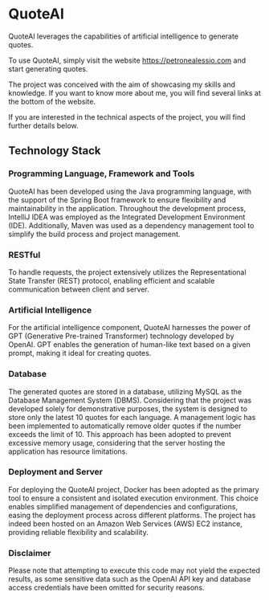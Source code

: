 # QuoteAI

QuoteAI leverages the capabilities of artificial intelligence to generate quotes.

To use QuoteAI, simply visit the website https://petronealessio.com and start generating quotes.

The project was conceived with the aim of showcasing my skills and knowledge.
If you want to know more about me, you will find several links at the bottom of the website.

If you are interested in the technical aspects of the project, you will find further details below.

## Technology Stack

### Programming Language, Framework and Tools
QuoteAI has been developed using the Java programming language, with the support of the
Spring Boot framework to ensure flexibility and maintainability in the application.
Throughout the development process, IntelliJ IDEA was employed as the Integrated Development Environment (IDE).
Additionally, Maven was used as a dependency management tool to simplify the build process and project management.

### RESTful
To handle requests, the project extensively utilizes the Representational State Transfer (REST) protocol,
enabling efficient and scalable communication between client and server.

### Artificial Intelligence
For the artificial intelligence component, QuoteAI harnesses the power of GPT (Generative Pre-trained Transformer)
technology developed by OpenAI. GPT enables the generation of human-like text based on a given prompt,
making it ideal for creating quotes.

### Database
The generated quotes are stored in a database, utilizing MySQL as the Database Management System (DBMS).
Considering that the project was developed solely for demonstrative purposes, the system is designed to store only
the latest 10 quotes for each language. A management logic has been implemented to automatically remove older quotes
if the number exceeds the limit of 10. This approach has been adopted to prevent excessive memory usage, considering
that the server hosting the application has resource limitations.

### Deployment and Server
For deploying the QuoteAI project, Docker has been adopted as the primary tool to ensure a consistent and isolated
execution environment. This choice enables simplified management of dependencies and configurations, easing the
deployment process across different platforms. The project has indeed been hosted on an Amazon Web Services (AWS) EC2
instance, providing reliable flexibility and scalability.

### Disclaimer
Please note that attempting to execute this code may not yield the expected results, as some sensitive data such as
the OpenAI API key and database access credentials have been omitted for security reasons.